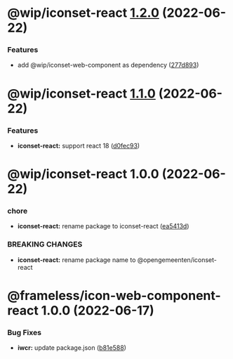 # @wip/iconset-react [1.2.0](https://github.com/frameless/iconset-npm/compare/@wip/iconset-react@1.1.0...@wip/iconset-react@1.2.0) (2022-06-22)


### Features

* add @wip/iconset-web-component as dependency ([277d893](https://github.com/frameless/iconset-npm/commit/277d893be7f2529df3557713ab34fcb0583528d0))

# @wip/iconset-react [1.1.0](https://github.com/frameless/iconset-npm/compare/@wip/iconset-react@1.0.0...@wip/iconset-react@1.1.0) (2022-06-22)


### Features

* **iconset-react:** support react 18 ([d0fec93](https://github.com/frameless/iconset-npm/commit/d0fec939bd6245d9bc8553a4864329649158d14d))

# @wip/iconset-react 1.0.0 (2022-06-22)


### chore

* **iconset-react:** rename package to iconset-react ([ea5413d](https://github.com/frameless/iconset-npm/commit/ea5413dc9923f2048c3182bb645936ac63853c64))


### BREAKING CHANGES

* **iconset-react:** rename package name to @opengemeenten/iconset-react

# @frameless/icon-web-component-react 1.0.0 (2022-06-17)


### Bug Fixes

* **iwcr:** update package.json ([b81e588](https://github.com/frameless/opengemeenten-iconset/commit/b81e588699825c2b2c4b1a598f79786345108a22))
